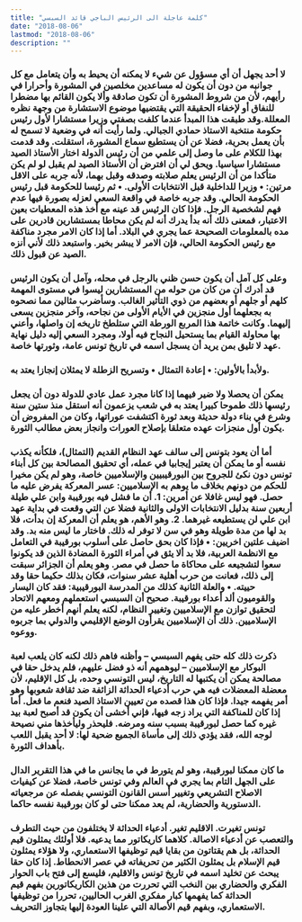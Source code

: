 ```yaml
---
title: "كلمة عاجلة الى الرئيس الباجي قائد السبسي"
date: "2018-08-06"
lastmod: "2018-08-06"
description: ""
---
```

### لا أحد يجهل أن أي مسؤول عن شيء لا يمكنه أن يحيط به وأن يتعامل مع كل جوانبه من دون أن يكون له مساعدين مخلصين في المشورة وأحرارا في رأيهم، لأن من شروط المشورة أن تكون صادقة وألا يكون القائم بها مضطرا للنفاق أو لإخفاء الحقيقة التي يقتضيها موضوع الاستشارة من وجهة نظره المعللة.وقد طبقت هذا المبدأ عندما كلفت بصفتي وزيرا مستشارا لأول رئيس حكومة منتخبة الاستاذ حمادي الجبالي. ولما رأيت أنه في وضعية لا تسمح له بأن يعمل بحرية، فضلا عن أن يستطيع سماع المشورة، استقلت. وقد قدمت بهذا للكلام على ما وصل إلى علمي من أن رئيس الدولة اختار الأستاذ الصيد مستشارا سياسيا. ويحق لي أن افترض أن الأستاذ الصيد لم يقبل لو لم يكن متأكدا من أن الرئيس يعلم صلابته وصدقه وقبل بهما، لأنه جربه على الاقل مرتين: • وزيرا للداخلية قبل الانتخابات الأولى. • ثم رئيسا للحكومة قبل رئيس الحكومة الحالي. وقد جربه خاصة في واقعة السعي لعزله بصورة فيها عدم فهم لشخصية الرجل. فإذا كان الرئيس قد عينه مع أخذ هذه المعطيات بعين الاعتبار، فمعنى ذلك أنه بدأ يدرك أنه لم يكن محاطا بمستشارين قادرين على مده بالمعلومات الصحيحة عما يجري في البلاد. أما إذا كان الامر مجرد مناكفة مع رئيس الحكومة الحالي، فإن الامر لا يبشر بخير. واستبعد ذلك لأني أنزه الصيد عن قبول ذلك.

### وعلى كل آمل أن يكون حسن ظني بالرجل في محله، وآمل أن يكون الرئيس قد أدرك أن من كان من حوله من المستشارين ليسوا في مستوى المهمة كلهم أو جلهم أو بعضهم من ذوي التأثير الغالب. وسأضرب مثالين مما نصحوه به بجعلهما أول منجزين في الأيام الأولى من نجاحه، وآخر منجزين يسعى إليهما. وكانت خاتمة هذا المربع الورطة التي ستلطخ تاريخه إن واصلها، وأعني بها محاولة القيام بما يستحيل النجاح فيه أولا، ومجرد السعي إليه دليل نهاية عهد لا تليق بمن يريد أن يسجل اسمه في تاريخ تونس عامة، وثورتها خاصة.

### ولأبدأ بالأولين: • إعادة التمثال • وتسريح الزطلة لا يمثلان إنجازا يعتد به.

### يمكن أن يحصلا ولا ضير فيهما إذا كانا مجرد عمل عادي للدولة دون أن يجعل رئيسها ذلك طموحا كبيرا يعتد به في شعب يزعمون أنه استقل منذ ستين سنة وشرع في بناء دولة حديثة وبعد ثورة اكتشفت عوراتها، وكان من المفروض أن يكون أول منجزات عهده متعلقا بإصلاح العورات وانجاز بعض مطالب الثورة.

### أما أن يعود بتونس إلى سالف عهد النظام القديم (التمثال)، فلكأنه يكذب نفسه أو ما يمكن أن يعتبر إيجابيا في عمله، أي تحقيق المصالحة بين كل أبناء تونس دون نكئ للجروح بين البورقيبيين والإسلاميين خاصة، وهو لم يكن مخيرا للحكم من دونهم بخلاف ما يوهم به الإسلاميين: عسر المعركة يفرض عليه ما حصل. فهو ليس غافلا عن أمرين: 1. أن ما فشل فيه بورقيبة وابن علي طيلة أربعين سنة بدليل الانتخابات الاولى والثانية فضلا عن التي وقعت في بداية عهد ابن علي لن يستطيعه غيرهما. 2. وهو الأهم، هو يعلم أن المعركة إن بدأت، فلا بد لها من مدة طويلة وهو في سن لا توفر له ذلك. فاختار ما ليس منه بد. وقد اضيف علتين اخريين: • فإذا كان بحق حاصل على أسلوب بورقيبة في التعامل مع الانظمة العربية، فلا بد ألا يثق في أمراء الثورة المضادة الذين قد يكونوا سعوا لتشجيعه على محاكاة ما حصل في مصر. وهو يعلم أن الجزائر سبقت إلى ذلك، فعانت من حرب أهلية عشر سنوات، فكان بذلك حكيما حقا وقد حييته. • والعلة الثانية كذلك من المدرسة البورقيبية: فقد كان اليسار والقوميون ألد أعداء بورقيبة. صحيح أن السبسي استعملهم ومعهم الاتحاد لتحقيق توازن مع الإسلاميين وتغيير النظام، لكنه يعلم أنهم أخطر عليه من الإسلاميين. ذلك أن الإسلاميين يقرأون الوضع الإقليمي والدولي بما جربوه ووعوه.

### ذكرت ذلك كله حتى يفهم السبسي – وأظنه فاهم ذلك لكنه كان يلعب لعبة البوكار مع الإسلاميين – ليوهمهم أنه ذو فضل عليهم، فلم يدخل حقا في مصالحة يمكن أن يكتبها له التاريخ، ليس التونسي وحده، بل كل الإقليم، لأن معضلة المعضلات فيه هي حرب أدعياء الحداثة الزائفة ضد ثقافة شعوبها وهو أمر يفهمه جيدا. فإذا كان هذا قصده من تعيين الاستاذ الصيد فنعم ما فعل. أما إذا كان للمناكفة التي يراد زجه فيها، فإني أخشى أن يكون قد أصبح لعبة بيد غيره كما حصل لبورقيبة بسبب سنه ومرضه. فليحذر وليأخذها مني نصيحة لوجه الله، فقد يؤدي ذلك إلى مأساة الجميع ضحية لها: لا أحد يقبل اللعب بأهداف الثورة.

### ما كان ممكنا لبورقيبة، وهو لم يتورط في ما يجانس ما في هذا التقرير الدال على الجهل التام بما يجري في العالم وفي تونس خاصة، فضلا عن كيفيات الاصلاح التشريعي وتغيير أسس القانون التونسي بفصله عن مرجعياته الدستورية والحضارية، لم يعد ممكنا حتى لو كان بورقيبة نفسه حاكما.

### تونس تغيرت. الاقليم تغير. أدعياء الحداثة لا يختلفون من حيث التطرف والتعصب عن أدعياء الاصالة. كلاهما كاريكاتور مما يدعيه. فلا أولئك يمثلون قيم الحداثة، بل هم يقتاتون من بقايا قيم توظيفها الاستعماري، ولا هؤلاء يمثلون قيم الإسلام بل يمثلون الكثير من تحريفاته في عصر الانحطاط. إذا كان حقا يبحث عن تخليد اسمه في تاريخ تونس والاقليم، فليسع إلى فتح باب الحوار الفكري والحضاري بين النخب التي تحررت من هذين الكاريكاتورين بفهم قيم الحداثة كما يفهمها كبار مفكري الغرب الحاليين، تحررا من توظيفها الاستعماري، وبفهم قيم الأصالة التي علينا العودة إليها بتجاوز التحريف.

###